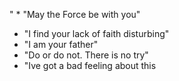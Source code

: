 " * "May the Force be with you"
* "I find your lack of faith disturbing"
* "I am your father"
* "Do or do not. There is no try"
* "Ive got a bad feeling about this

